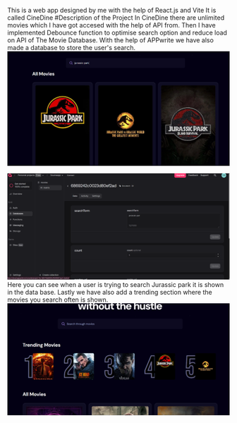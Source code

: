 This is a web app designed by me with the help of React.js and Vite
It is called CineDine
#Description of the Project
In CineDine there are unlimited movies which I have got accesed with the help of API from. Then I have implemented Debounce function to optimise search option and reduce load on API of The Movie Database.
With the help of APPwrite we have also made a database to store the user's search.![SearchBar](src/assets/search.png)

![Database Schema](src/assets/db.png) Here you can see when a user is trying to search Jurassic park it is shown in the data base.
Lastly we have also add a trending section where the movies you search often is shown.
![Trending page](src/assets/trending.png)

